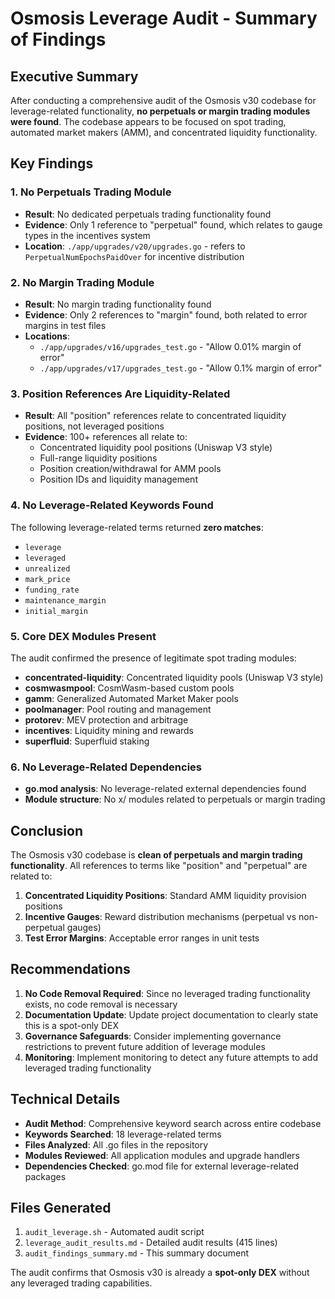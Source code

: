# Osmosis Leverage Audit - Summary of Findings

## Executive Summary

After conducting a comprehensive audit of the Osmosis v30 codebase for leverage-related functionality, **no perpetuals or margin trading modules were found**. The codebase appears to be focused on spot trading, automated market makers (AMM), and concentrated liquidity functionality.

## Key Findings

### 1. No Perpetuals Trading Module
- **Result**: No dedicated perpetuals trading functionality found
- **Evidence**: Only 1 reference to "perpetual" found, which relates to gauge types in the incentives system
- **Location**: `./app/upgrades/v20/upgrades.go` - refers to `PerpetualNumEpochsPaidOver` for incentive distribution

### 2. No Margin Trading Module
- **Result**: No margin trading functionality found
- **Evidence**: Only 2 references to "margin" found, both related to error margins in test files
- **Locations**: 
  - `./app/upgrades/v16/upgrades_test.go` - "Allow 0.01% margin of error"
  - `./app/upgrades/v17/upgrades_test.go` - "Allow 0.1% margin of error"

### 3. Position References Are Liquidity-Related
- **Result**: All "position" references relate to concentrated liquidity positions, not leveraged positions
- **Evidence**: 100+ references all relate to:
  - Concentrated liquidity pool positions (Uniswap V3 style)
  - Full-range liquidity positions
  - Position creation/withdrawal for AMM pools
  - Position IDs and liquidity management

### 4. No Leverage-Related Keywords Found
The following leverage-related terms returned **zero matches**:
- `leverage`
- `leveraged`
- `unrealized`
- `mark_price`
- `funding_rate`
- `maintenance_margin`
- `initial_margin`

### 5. Core DEX Modules Present
The audit confirmed the presence of legitimate spot trading modules:
- **concentrated-liquidity**: Concentrated liquidity pools (Uniswap V3 style)
- **cosmwasmpool**: CosmWasm-based custom pools
- **gamm**: Generalized Automated Market Maker pools
- **poolmanager**: Pool routing and management
- **protorev**: MEV protection and arbitrage
- **incentives**: Liquidity mining and rewards
- **superfluid**: Superfluid staking

### 6. No Leverage-Related Dependencies
- **go.mod analysis**: No leverage-related external dependencies found
- **Module structure**: No x/ modules related to perpetuals or margin trading

## Conclusion

The Osmosis v30 codebase is **clean of perpetuals and margin trading functionality**. All references to terms like "position" and "perpetual" are related to:

1. **Concentrated Liquidity Positions**: Standard AMM liquidity provision positions
2. **Incentive Gauges**: Reward distribution mechanisms (perpetual vs non-perpetual gauges)
3. **Test Error Margins**: Acceptable error ranges in unit tests

## Recommendations

1. **No Code Removal Required**: Since no leveraged trading functionality exists, no code removal is necessary
2. **Documentation Update**: Update project documentation to clearly state this is a spot-only DEX
3. **Governance Safeguards**: Consider implementing governance restrictions to prevent future addition of leverage modules
4. **Monitoring**: Implement monitoring to detect any future attempts to add leveraged trading functionality

## Technical Details

- **Audit Method**: Comprehensive keyword search across entire codebase
- **Keywords Searched**: 18 leverage-related terms
- **Files Analyzed**: All .go files in the repository
- **Modules Reviewed**: All application modules and upgrade handlers
- **Dependencies Checked**: go.mod file for external leverage-related packages

## Files Generated

1. `audit_leverage.sh` - Automated audit script
2. `leverage_audit_results.md` - Detailed audit results (415 lines)
3. `audit_findings_summary.md` - This summary document

The audit confirms that Osmosis v30 is already a **spot-only DEX** without any leveraged trading capabilities.